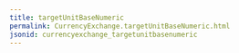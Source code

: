 ```yaml
---
title: targetUnitBaseNumeric
permalink: CurrencyExchange.targetUnitBaseNumeric.html
jsonid: currencyexchange_targetunitbasenumeric
---
```

